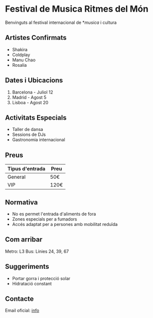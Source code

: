 # Festival de Musica Ritmes del Món

Benvinguts al festival internacional de **musica* i cultura

## Artistes Confirmats
* Shakira
* Coldplay
* Manu Chao
* Rosalia

## Dates i Ubicacions
1) Barcelona - Juliol 12
2) Madrid - Agost 5
3) Lisboa - Agost 20

## Activitats Especials
- Taller de dansa
- Sessions de DJs
- Gastronomia internacional

## Preus
|Tipus d'entrada|Preu
|-------------|---
General|50€
VIP|120€

## Normativa
- No es permet l'entrada d'aliments de fora
- Zones especials per a fumadors
- Accés adaptat per a persones amb mobilitat reduïda

## Com arribar
Metro: L3
Bus: Línies 24, 39, 67

## Suggeriments
* Portar gorra i protecció solar
* Hidratació constant

## Contacte
Email oficial: [info](**info@ritmesdelmon.com*)

